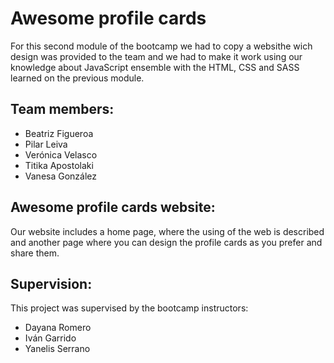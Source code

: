 # Awesome profile cards

For this second module of the bootcamp we had to copy a websithe wich design was provided to the team and we had to make it work using our knowledge about JavaScript ensemble with the HTML, CSS and SASS learned on the previous module.

## Team members:

- Beatriz Figueroa
- Pilar Leiva
- Verónica Velasco
- Titika Apostolaki
- Vanesa González

## Awesome profile cards website:

Our website includes a home page, where the using of the web is described and another page where you can design the profile cards as you prefer and share them.

## Supervision:

This project was supervised by the bootcamp instructors:

- Dayana Romero
- Iván Garrido
- Yanelis Serrano